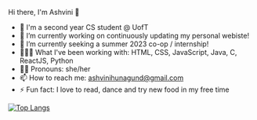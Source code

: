 Hi there, I'm Ashvini 👋

- 🏫 I'm a second year CS student @ UofT
- 🔭 I’m currently working on continuously updating my personal webiste!
- 🌱 I’m currently seeking a summer 2023 co-op / internship!
- 👩🏽‍💻 What I've been working with: HTML, CSS, JavaScript, Java, C, ReactJS, Python
- 👧🏽 Pronouns: she/her
- 📫 How to reach me: ashvinihunagund@gmail.com
- ⚡ Fun fact: I love to read, dance and try new food in my free time

[![Top Langs](https://github-readme-stats.vercel.app/api/top-langs/?username=anuraghazra&layout=compact)](https://github.com/anuraghazra/github-readme-stats)

  

